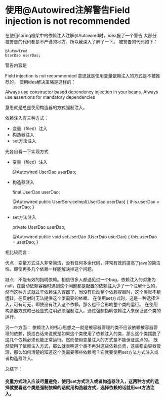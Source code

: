 # 使用@Autowired注解警告Field injection is not recommended

在使用spring框架中的依赖注入注解@Autowired时，idea报了一个警告 
大部分被警告的代码都是不严谨的地方，所以我深入了解了一下。 
被警告的代码如下：

    @Autowired
    UserDao userDao;
警告内容是

Field injection is not recommended
意思就是使用变量依赖注入的方式是不被推荐的。 
使用idea解决策略是这样的：

Always use constructor based dependency injection in your beans. Always use assertions for mandatory dependencies

意思就是总是使用构造器的方式强制注入。

依赖注入有三种方式：

- 变量（filed）注入
- 构造器注入
- set方法注入

先各自看一下实现方式 

- 变量（filed）注入

    @Autowired
    UserDao userDao;
- 构造器注入

    final
    UserDao userDao;
    
    @Autowired
    public UserServiceImpl(UserDao userDao) {
        this.userDao = userDao;
    }
- set方法注入

    private UserDao userDao;
    
    @Autowired
    public void setUserDao (UserDao userDao) {
        this.userDao = userDao;
    }

相比较而言：

优点：变量方式注入非常简洁，没有任何多余代码，非常有效的提高了java的简洁性。即使再多几个依赖一样能解决掉这个问题。

缺点：不能有效的指明依赖。相信很多人都遇见过一个bug，依赖注入的对象为null，在启动依赖容器时遇到这个问题都是配置的依赖注入少了一个注解什么的，然而这种方式就过于依赖注入容器了，当没有启动整个依赖容器时，这个类就不能运转，在反射时无法提供这个类需要的依赖。 
在使用set方式时，这是一种选择注入，可有可无，即使没有注入这个依赖，那么也不会影响整个类的运行。 
在使用构造器方式时已经显式注明必须强制注入。通过强制指明依赖注入来保证这个类的运行。

另一个方面： 
依赖注入的核心思想之一就是被容器管理的类不应该依赖被容器管理的依赖，换成白话来说就是如果这个类使用了依赖注入的类，那么这个类摆脱了这几个依赖必须也能正常运行。然而使用变量注入的方式是不能保证这点的。 
既然使用了依赖注入方式，那么就表明这个类不再对这些依赖负责，这些都由容器管理，那么如何清楚的知道这个类需要哪些依赖呢？它就要使用set方法方式注入或者构造器注入。

总结下： 
#### 变量方式注入应该尽量避免，使用set方式注入或者构造器注入，这两种方式的选择就要看这个类是强制依赖的话就用构造器方式，选择依赖的话就用set方法注入。
